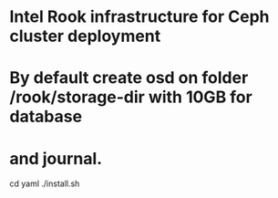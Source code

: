# Intel Rook infrastructure for Ceph cluster deployment

# By default create osd on folder /rook/storage-dir with 10GB for database
# and journal.

cd yaml
./install.sh

